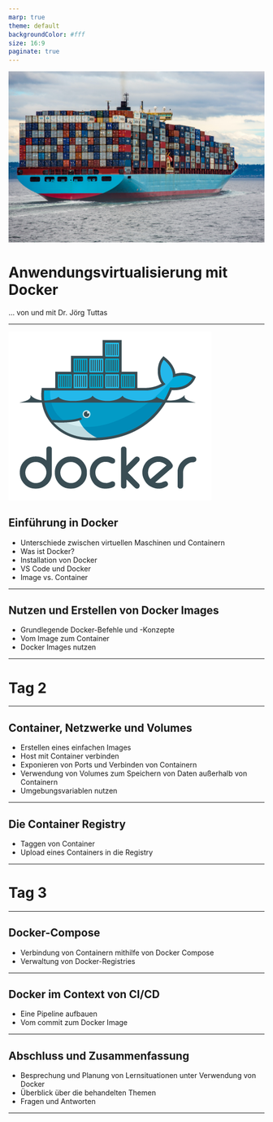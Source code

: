 ```yaml
---
marp: true
theme: default
backgroundColor: #fff
size: 16:9
paginate: true
---
```


![bg blur:4px opacity](ship.jpg)

# Anwendungsvirtualisierung mit Docker

... von und mit Dr. Jörg Tuttas

---

<!--
header :  "Anwendungsvirtualisierung mit Docker"
 -->

![bg left:25% 80%](docker.png)

## Einführung in Docker

- Unterschiede zwischen virtuellen Maschinen und Containern
- Was ist Docker?
- Installation von Docker
- VS Code und Docker
- Image vs. Container

---

## Nutzen und Erstellen von Docker Images

- Grundlegende Docker-Befehle und -Konzepte
- Vom Image zum Container
- Docker Images nutzen

---

# Tag 2

---

## Container, Netzwerke und Volumes

- Erstellen eines einfachen Images
- Host mit Container verbinden
- Exponieren von Ports und Verbinden von Containern
- Verwendung von Volumes zum Speichern von Daten außerhalb von Containern
- Umgebungsvariablen nutzen

---

## Die Container Registry

- Taggen von Container
- Upload eines Containers in die Registry

---

# Tag 3

---

## Docker-Compose

- Verbindung von Containern mithilfe von Docker Compose
- Verwaltung von Docker-Registries

---

## Docker im Context von CI/CD

- Eine Pipeline aufbauen
- Vom commit zum Docker Image

---

## Abschluss und Zusammenfassung

- Besprechung und Planung von Lernsituationen unter Verwendung von Docker
- Überblick über die behandelten Themen
- Fragen und Antworten

---
